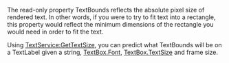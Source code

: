 The read-only property TextBounds reflects the absolute pixel size of rendered text. In other words, if you were to try to fit text into a rectangle, this property would reflect the minimum dimensions of the rectangle you would need in order to fit the text.

Using [TextService:GetTextSize](https://developer.roblox.com/en-us/api-reference/function/TextService/GetTextSize), you can predict what TextBounds will be on a TextLabel given a string, [TextBox.Font](https://developer.roblox.com/en-us/api-reference/property/TextBox/Font), [TextBox.TextSize](https://developer.roblox.com/en-us/api-reference/property/TextBox/TextSize) and frame size.